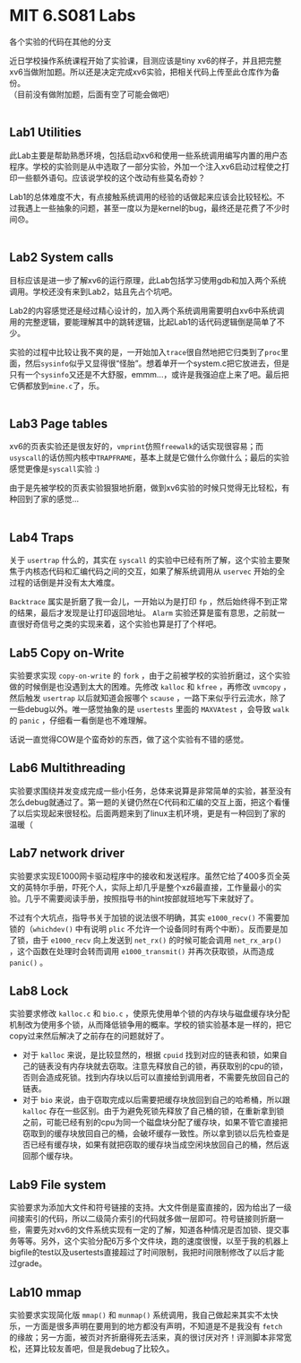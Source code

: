 # MIT 6.S081 Labs

各个实验的代码在其他的分支<br>

近日学校操作系统课程开始了实验课，目测应该是tiny xv6的样子，并且把完整xv6当做附加题。所以还是决定完成xv6实验，把相关代码上传至此仓库作为备份。<br>
（目前没有做附加题，后面有空了可能会做吧）<br><br>

## Lab1 Utilities
此Lab主要是帮助熟悉环境，包括启动xv6和使用一些系统调用编写内置的用户态程序。学校的实验则是从中选取了一部分实验，外加一个注入xv6启动过程使之打印一些额外语句。应该说学校的这个改动有些莫名奇妙？

Lab1的总体难度不大，有点接触系统调用的经验的话做起来应该会比较轻松。不过我遇上一些抽象的问题，甚至一度以为是kernel的bug，最终还是花费了不少时间😞。<br><br>

## Lab2 System calls
目标应该是进一步了解xv6的运行原理，此Lab包括学习使用gdb和加入两个系统调用。学校还没有来到Lab2，姑且先占个坑吧。

Lab2的内容感觉还是经过精心设计的，加入两个系统调用需要明白xv6中系统调用的完整逻辑，要能理解其中的跳转逻辑，比起Lab1的话代码逻辑倒是简单了不少。

实验的过程中比较让我不爽的是，一开始加入`trace`很自然地把它归类到了`proc`里面，然后`sysinfo`似乎又显得很“怪胎”。想着单开一个system.c把它放进去，但是只有一个`sysinfo`又还是不大舒服，emmm...，或许是我强迫症上来了吧。最后把它俩都放到`mine.c`了，乐。<br><br>

## Lab3 Page tables
xv6的页表实验还是很友好的，`vmprint`仿照`freewalk`的话实现很容易；而`usyscall`的话仿照内核中`TRAPFRAME`，基本上就是它做什么你做什么；最后的实验感觉更像是`syscall`实验 :)

由于是先被学校的页表实验狠狠地折磨，做到xv6实验的时候只觉得无比轻松，有种回到了家的感觉...<br><br>

## Lab4 Traps
关于 `usertrap` 什么的，其实在 `syscall` 的实验中已经有所了解，这个实验主要聚焦于内核态代码和汇编代码之间的交互，如果了解系统调用从 `uservec` 开始的全过程的话倒是并没有太大难度。

`Backtrace` 属实是折磨了我一会儿，一开始以为是打印 `fp` ，然后始终得不到正常的结果，最后才发现是让打印返回地址。 `Alarm` 实验还算是蛮有意思，之前就一直很好奇信号之类的实现来着，这个实验也算是打了个样吧。

## Lab5 Copy on-Write
实验要求实现 `copy-on-write` 的 `fork` ，由于之前被学校的实验折磨过，这个实验做的时候倒是也没遇到太大的困难。先修改 `kalloc` 和 `kfree` ，再修改 `uvmcopy` ，然后触发 `usertrap` 以后就知道会报哪个 `scause` ，一路下来似乎行云流水，除了一些debug以外。唯一感觉抽象的是 `usertests` 里面的 `MAXVAtest` ，会导致 `walk` 的 `panic` ，仔细看一看倒是也不难理解。

话说一直觉得COW是个蛮奇妙的东西，做了这个实验有不错的感觉。

## Lab6 Multithreading
实验要求围绕并发变成完成一些小任务，总体来说算是非常简单的实验，甚至没有怎么debug就通过了。第一题的关键仍然在C代码和汇编的交互上面，把这个看懂了以后实现起来很轻松。后面两题来到了linux主机环境，更是有一种回到了家的温暖（

## Lab7 network driver
实验要求实现E1000网卡驱动程序中的接收和发送程序。虽然它给了400多页全英文的英特尔手册，吓死个人，实际上却几乎是整个xz6最直接，工作量最小的实验。几乎不需要阅读手册，按照指导书的hint按部就班地写下来就好了。

不过有个大坑点，指导书关于加锁的说法很不明确，其实 `e1000_recv()` 不需要加锁的（`whichdev()` 中有说明 `plic` 不允许一个设备同时有两个中断）。反而要是加了锁，由于 `e1000_recv` 向上发送到 `net_rx()` 的时候可能会调用 `net_rx_arp()` ，这个函数在处理时会转而调用 `e1000_transmit()` 并再次获取锁，从而造成 `panic()` 。

## Lab8 Lock
实验要求修改 `kalloc.c` 和 `bio.c` ，使原先使用单个锁的内存块与磁盘缓存块分配机制改为使用多个锁，从而降低锁争用的概率。学校的锁实验基本是一样的，把它copy过来然后解决了之前存在的问题就好了。
- 对于 `kalloc` 来说，是比较显然的，根据 `cpuid` 找到对应的链表和锁，如果自己的链表没有内存块就去窃取。注意先释放自己的锁，再获取别的cpu的锁，否则会造成死锁。找到内存块以后可以直接给到调用者，不需要先放回自己的链表。
- 对于 `bio` 来说，由于窃取完成以后需要把缓存块放回到自己的哈希桶，所以跟 `kalloc` 存在一些区别。由于为避免死锁先释放了自己桶的锁，在重新拿到锁之前，可能已经有别的cpu为同一个磁盘块分配了缓存块，如果不管它直接把窃取到的缓存块放回自己的桶，会破坏缓存一致性。所以拿到锁以后先检查是否已经有缓存块，如果有就把窃取的缓存块当成空闲块放回自己的桶，然后返回那个缓存块。

## Lab9 File system
实验要求为添加大文件和符号链接的支持。大文件倒是蛮直接的，因为给出了一级间接索引的代码，所以二级简介索引的代码就多做一层即可。符号链接则折磨一些，需要先对xv6的文件系统实现有一定的了解，知道各种情况是否加锁、提交事务等等。另外，这个实验分配6万多个文件块，跑的速度很慢，以至于我的机器上bigfile的test以及usertests直接超过了时间限制，我把时间限制修改了以后才能过grade。

## Lab10 mmap
实验要求实现简化版 `mmap()` 和 `munmap()` 系统调用，我自己做起来其实不太快乐，一方面是很多声明在要用到的地方都没有声明，不知道是不是我没有 `fetch` 的缘故；另一方面，被页对齐折磨得死去活来，真的很讨厌对齐！评测脚本非常宽松，还算比较友善吧，但是我debug了比较久。
